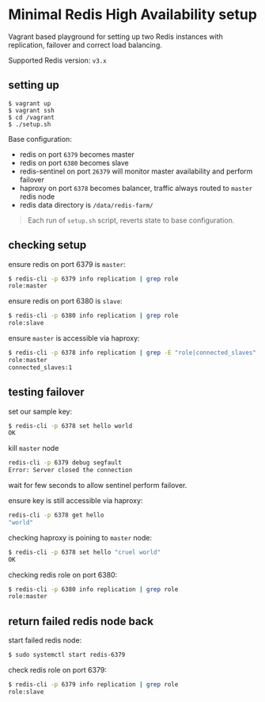 # Minimal Redis High Availability setup

Vagrant based playground for setting up two Redis instances with 
replication, failover and correct load balancing.

Supported Redis version: `v3.x`

## setting up

```
$ vagrant up
$ vagrant ssh
$ cd /vagrant
$ ./setup.sh
```

Base configuration:
* redis on port `6379` becomes master
* redis on port `6380` becomes slave
* redis-sentinel on port `26379` will monitor master availability and perform failover
* haproxy on port `6378` becomes balancer, traffic always routed to `master` redis node
* redis data directory is `/data/redis-farm/`

> Each run of `setup.sh` script, reverts state to base configuration.

## checking setup

ensure redis on port 6379 is `master`:
```bash
$ redis-cli -p 6379 info replication | grep role
role:master
```

ensure redis on port 6380 is `slave`:
```bash
$ redis-cli -p 6380 info replication | grep role
role:slave
```

ensure `master` is accessible via haproxy:
```bash
$ redis-cli -p 6378 info replication | grep -E "role|connected_slaves"
role:master
connected_slaves:1
```

## testing failover

set our sample key:
```bash
$ redis-cli -p 6378 set hello world
OK
```

kill `master` node
```bash
redis-cli -p 6379 debug segfault
Error: Server closed the connection
```

wait for few seconds to allow sentinel perform failover.

ensure key is still accessible via haproxy:
```bash
redis-cli -p 6378 get hello
"world"
```

checking haproxy is poining to `master` node:
```bash
$ redis-cli -p 6378 set hello "cruel world"
OK
```

checking redis role on port 6380:
```bash
$ redis-cli -p 6380 info replication | grep role
role:master
```

## return failed redis node back

start failed redis node:
```bash
$ sudo systemctl start redis-6379
```

check redis role on port 6379:
```bash
$ redis-cli -p 6379 info replication | grep role
role:slave
```
